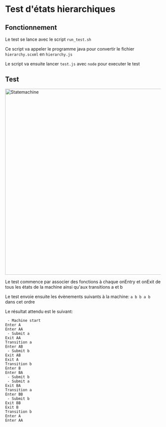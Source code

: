 # Test d'états hierarchiques

## Fonctionnement

Le test se lance avec le script `run_test.sh`

Ce script va appeler le programme java pour 
convertir le fichier `hierarchy.scxml` en `hierarchy.js`

Le script va ensuite lancer `test.js` avec `node` pour executer le test

## Test

<img src="http://i.imgur.com/pZl4TVo.png" title="Statemachine" alt="Statemachine" width="600px"/>

Le test commence par associer des fonctions à 
chaque onEntry et onExit de tous les états de la machine
ainsi qu'aux transitions a et b

Le test envoie ensuite les évènements suivants à la machine: `a b b a b` dans cet ordre

Le résultat attendu est le suivant:

```
 - Machine start
Enter A
Enter AA
 - Submit a
Exit AA
Transition a
Enter AB
 - Submit b
Exit AB
Exit A
Transition b
Enter B
Enter BA
 - Submit b
 - Submit a
Exit BA
Transition a
Enter BB
 - Submit b
Exit BB
Exit B
Transition b
Enter A
Enter AA
```
